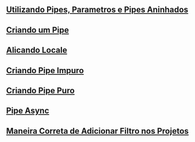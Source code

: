 ## [Utilizando Pipes, Parametros e Pipes Aninhados](01-usando-pipes-parametros-e-pipes-aninhados.md)
## [Criando um Pipe](02-criando-um-pipe.md)
## [Alicando Locale](03-aplicando-locale.md)
## [Criando Pipe Impuro](04-criando-pipe-impuro.md)
## [Criando Pipe Puro](05-criando-pipe-puro.md)
## [Pipe Async](06-pipe-async.md)
## [Maneira Correta de Adicionar Filtro nos Projetos](07-maneira-correta-de-adicionar-filtro-nos-projetos.md)

